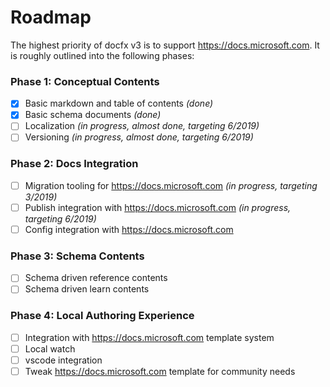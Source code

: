 # Roadmap

The highest priority of docfx v3 is to support <https://docs.microsoft.com>. It is roughly outlined into the following phases:

### Phase 1: Conceptual Contents

- [x] Basic markdown and table of contents _(done)_
- [x] Basic schema documents _(done)_
- [ ] Localization _(in progress, almost done, targeting 6/2019)_
- [ ] Versioning _(in progress, almost done, targeting 6/2019)_

### Phase 2: Docs Integration
- [ ] Migration tooling for <https://docs.microsoft.com> _(in progress, targeting 3/2019)_
- [ ] Publish integration with <https://docs.microsoft.com> _(in progress, targeting 6/2019)_
- [ ] Config integration with <https://docs.microsoft.com>

### Phase 3: Schema Contents

- [ ] Schema driven reference contents
- [ ] Schema driven learn contents

### Phase 4: Local Authoring Experience

- [ ] Integration with <https://docs.microsoft.com> template system
- [ ] Local watch
- [ ] vscode integration
- [ ] Tweak <https://docs.microsoft.com> template for community needs
